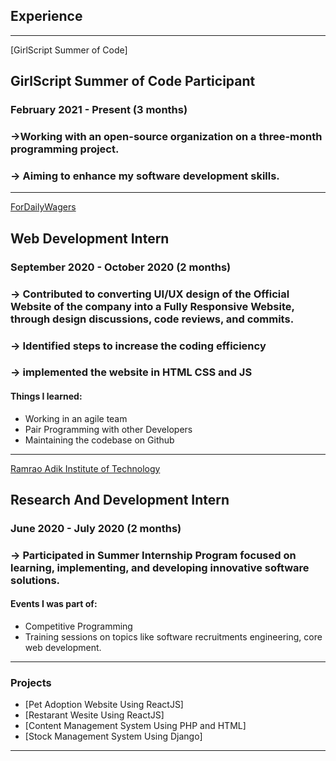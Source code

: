 ## Experience

---


[GirlScript Summer of Code]
## GirlScript Summer of Code Participant
### February 2021 - Present (3 months)
### ->Working with an open-source organization on a three-month programming project.
### -> Aiming to enhance my software development skills.

---
[ForDailyWagers](/pdf/fordaily.pdf)
## Web Development Intern
### September 2020 - October 2020 (2 months)
### -> Contributed to converting UI/UX design of the Official Website of the company into a Fully Responsive Website, through design discussions, code reviews, and commits.
### -> Identified steps to increase the coding efficiency
### -> implemented the website in HTML CSS and JS

#### Things I learned:
- Working in an agile team
- Pair Programming with other Developers
- Maintaining the codebase on Github

---
[Ramrao Adik Institute of Technology](/pdf/rait.pdf)
## Research And Development Intern
### June 2020 - July 2020 (2 months)
### -> Participated in Summer Internship Program focused on learning, implementing, and developing innovative software solutions.
#### Events I was part of:
- Competitive Programming
- Training sessions on topics like software recruitments engineering, core web
development.

---

### Projects

- [Pet Adoption Website Using ReactJS]
- [Restarant Wesite Using ReactJS]
- [Content Management System Using PHP and HTML]
- [Stock Management System Using Django]


---




